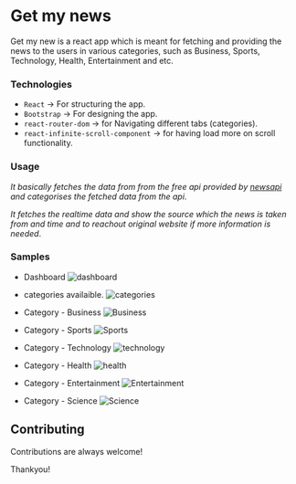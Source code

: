 
# Get my news

Get my new is a react app which is meant for fetching and providing the news to the users in various categories,
 such as Business, Sports, Technology, Health, Entertainment and etc.


### Technologies

- `React` -> For structuring the app.
- `Bootstrap` -> For designing the app.
- `react-router-dom` -> for Navigating different tabs (categories).
- `react-infinite-scroll-component` -> for having load more on scroll functionality.

### Usage
 *It basically fetches the data from from the free api provided by [newsapi](https://newsapi.org/) and categorises the fetched data from the api*. 
 
 *It fetches the realtime data and show the source which the news is taken from and time and to reachout original website if more information is needed*.

### Samples

- Dashboard
![dashboard](https://snipboard.io/HUbTqR.jpg)

- categories availaible.
![categories](https://snipboard.io/iOTY4f.jpg)

- Category - Business
![Business](https://snipboard.io/KTRoSg.jpg)

- Category - Sports
![Sports](https://snipboard.io/Kd6WGJ.jpg)

- Category - Technology
![technology](https://snipboard.io/OPfwCX.jpg)

- Category - Health
![health](https://snipboard.io/OPYKqQ.jpg)

- Category - Entertainment
![Entertainment](https://snipboard.io/HbOfEw.jpg)

- Category - Science
![Science](https://snipboard.io/i2Uvkh.jpg)


## Contributing

Contributions are always welcome!

Thankyou!
